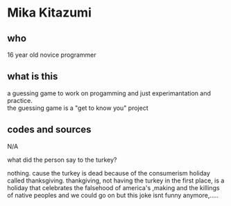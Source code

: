 Mika Kitazumi
===================

who
-----
16 year old novice programmer

what is this
-----
a guessing game to work on progamming and just experimantation and practice.
</br>
the guessing game is a "get to know you" project

codes and sources
---------------
N/A

what did the person say to the turkey?

nothing. cause the turkey is dead because of the consumerism holiday
called thanksgiving. thankgiving, not having the turkey in the first place, is a holiday 
that celebrates the falsehood of america's ,making and the killings of native peoples and 
we could go on but this joke isnt funny anymore,..... 